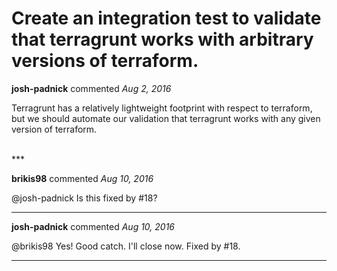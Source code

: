 # Create an integration test to validate that terragrunt works with arbitrary versions of terraform.

**josh-padnick** commented *Aug 2, 2016*

Terragrunt has a relatively lightweight footprint with respect to terraform, but we should automate our validation that terragrunt works with any given version of terraform.

<br />
***


**brikis98** commented *Aug 10, 2016*

@josh-padnick Is this fixed by #18?

***

**josh-padnick** commented *Aug 10, 2016*

@brikis98 Yes! Good catch. I'll close now. Fixed by #18.

***

